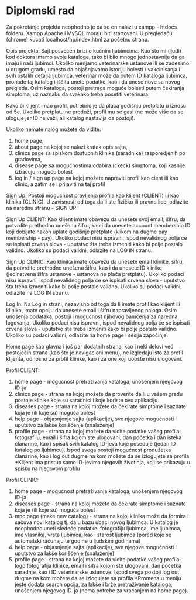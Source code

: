 # Diplomski rad
Za pokretanje projekta neophodno je da se on nalazi u xampp - htdocs folderu.
Xampp Apache i MySQL moraju biti startovani.
U pregledaču (chrome) kucati localhost/hp/index.html za početnu stranu.

Opis projekta:
Sajt posvećen brizi o kućnim ljubimcima. Kao što mi (ljudi) kod doktora imamo svoje kataloge, tako bi bilo mnogo jednostavnije da ga imaju i naši ljubimci. Ukoliko menjamo veterinarske ustanove ili se zadesimo u drugom gradu, umesto da objašnjavamo istoriju bolesti / vakcinisanja i svih ostalih detalja ljubimca, veterinar može da putem ID kataloga ljubimca, pronađe taj katalog i iščita unete podatke, kao i da unese nove sa novog pregleda. Osim kataloga, postoji pretraga moguće bolesti putem čekiranja simptoma, uz naznaku da svakako treba posetiti veterinara.

Kako bi klijent imao profil, potrebno je da plaća godišnju pretplatu u iznosu od 5e. Ukoliko pretplatu ne produži, profil mu se gasi (ne može više da se uloguje jer ID ne važi, ali katalog nastavlja da postoji).

Ukoliko nemate nalog možete da vidite:
1. home page,
2. about page na kojoj se nalazi kratak opis sajta,
3. clinics page sa spiskom dostupnih klinika (saradnika) rasporedjenih po gradovima,
4. disease page sa mogućnostima odabira (ckeck) simptoma, koji kasnije izbacuju moguću bolest
5. log in / sign up page na kojoj možete napraviti profil kao cient ili kao clinic, a zatim se i prijaviti na taj profil

Sign Up:
Postoji mogućnost pravljenja profila kao klijent (CLIENT) ili kao klinika (CLINIC).
U zavisnosti od toga da li ste fizičko ili pravno lice, odlazite na narednu stranu - SIGN UP

Sign Up CLIENT:
Kao klijent imate obavezu da unesete svoj email, šifru, da potvrdite prethodno unešenu šifru, kao i da unesete account membership ID koji dobijate nakon uplate godišnje pretplate (klikom na dugme pay membership - pay).
Ukoliko podaci nisu ispravni, ispod nevalidnog polja će se ispisati crvena slova - uputstvo šta treba izmeniti kako bi polje postalo validno.
Ukoliko su podaci validni, odlazite na LOG IN stranu.

Sign Up CLINIC:
Kao klinika imate obavezu da unesete email klinike, šifru, da potvrdite prethodno unešenu šifru, kao i da unesete ID klinike (jedinstvena šifra ustanove - ustanova ne plaća pretplatu).
Ukoliko podaci nisu ispravni, ispod nevalidnog polja će se ispisati crvena slova - uputstvo šta treba izmeniti kako bi polje postalo validno.
Ukoliko su podaci validni, odlazite na LOG IN stranu.

Log In:
Na Log in strani, nezavisno od toga da li imate profil kao klijent ili klinika, imate opciju da unesete email i šifru napravljenog naloga. Osim unošenja podataka, postoji i mogućnost njihovog pamćenja za naredna logovanja.
Ukoliko podaci nisu ispravni, ispod nevalidnog polja će se ispisati crvena slova - uputstvo šta treba izmeniti kako bi polje postalo validno.
Ukoliko su podaci validni, odlazite na home page i sesija započinje.

Home page kao glavna i još par dodatnih strana, kao i neki delovi već postojećih strana (kao što je navigacioni menu), ne izgledaju isto za profil klijenta, odnosno za profil klinike, kao i za one koji uopšte nisu ulogovani.

Profil CLIENT:
1. home page - mogućnost pretraživanja kataloga, unošenjem njegovog ID-ja
2. clinics page - strana na kojoj možete da proverite da li u vašem gradu postoje klinike koje su saradnici i koje koriste ovu aplikaciju
3. diseases page - strana na kojoj možete da čekirate simptome i saznate koja je (ili koje su) moguća bolest
4. help page - objasnjenje sajta (aplikacije), sve njegove mogućnosti i uputstvo za lakše korišćenje (snalaženje)
5. profile page - strana na kojoj možete da vidite podatke vašeg profila: fotografiju, email i šifra kojom ste ulogovani, dan početka i dan isteka članarine, kao i spisak svih katalog ID-jeva koje poseduje (jedan ID katalog po ljubimcu). Ispod svega postoji mogućnost produžetka članarine, kao i log out dugme na kom možete da se izlogujete sa profila
*Klijent ima pristup samo ID-jevima njegovih životinja, koji se prikazuju u spisku na njegovom profilu

Profil CLINIC:
1. home page - mogućnost pretraživanja kataloga, unošenjem njegovog ID-ja
2. diseases page - strana na kojoj možete da čekirate simptome i saznate koja je (ili koje su) moguća bolest
3. mnc page (make new catalog) - strana na kojoj klinika može da formira i sačuva novi katalog tj. da u bazu ubaci novog ljubimca. U katalog je neophodno uneti sledeće podatke: fotografiju ljubimca, ime ljubimca, ime vlasnika, vrsta ljubimca, kao i starost ljubimca (pored koje se automatski računaju te godine u ljudskim godinama)
4. help page - objasnjenje sajta (aplikacije), sve njegove mogućnosti i uputstvo za lakše korišćenje (snalaženje)
5. profile page - strana na kojoj možete da vidite podatke vašeg profila: logo fotografija klinike, email i šifra kojom ste ulogovani, dan početka saradnje, kao i ID veterinarske ustanove. Ispod svega postoji log out dugme na kom možete da se izlogujete sa profila
*Promena u meniju jeste dodata search opcija, za lakše i brže pretraživanje kataloga, unošenjem njegovog ID-ja (nema potrebe za vraćanjem na home page).